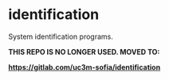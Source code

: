 # identification
System identification programs.


**THIS REPO IS NO LONGER USED. MOVED TO:**

**https://gitlab.com/uc3m-sofia/identification**
